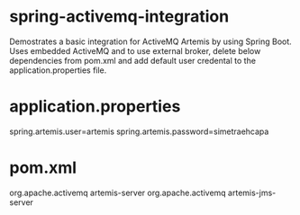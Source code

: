 # spring-activemq-integration

Demostrates a basic integration for ActiveMQ Artemis by using Spring Boot. Uses embedded ActiveMQ and to use external broker, delete below dependencies from pom.xml and add default user credental to the application.properties file.

# application.properties
spring.artemis.user=artemis
spring.artemis.password=simetraehcapa

# pom.xml
<dependency>
    <groupId>org.apache.activemq</groupId>
    <artifactId>artemis-server</artifactId>
</dependency>
<dependency>
    <groupId>org.apache.activemq</groupId>
    <artifactId>artemis-jms-server</artifactId>
</dependency>
